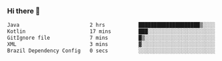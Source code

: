 ### Hi there 👋

<!--START_SECTION:waka-->

```txt
Java                       2 hrs           ████████████████████▒░░░░   80.79 %
Kotlin                     17 mins         ███░░░░░░░░░░░░░░░░░░░░░░   11.62 %
GitIgnore file             7 mins          █▒░░░░░░░░░░░░░░░░░░░░░░░   05.01 %
XML                        3 mins          ▓░░░░░░░░░░░░░░░░░░░░░░░░   02.11 %
Brazil Dependency Config   0 secs          ░░░░░░░░░░░░░░░░░░░░░░░░░   00.46 %
```

<!--END_SECTION:waka-->

<!--
**jerry-shao/jerry-shao** is a ✨ _special_ ✨ repository because its `README.md` (this file) appears on your GitHub profile.

Here are some ideas to get you started:

- 🔭 I’m currently working on ...
- 🌱 I’m currently learning ...
- 👯 I’m looking to collaborate on ...
- 🤔 I’m looking for help with ...
- 💬 Ask me about ...
- 📫 How to reach me: ...
- 😄 Pronouns: ...
- ⚡ Fun fact: ...
-->
